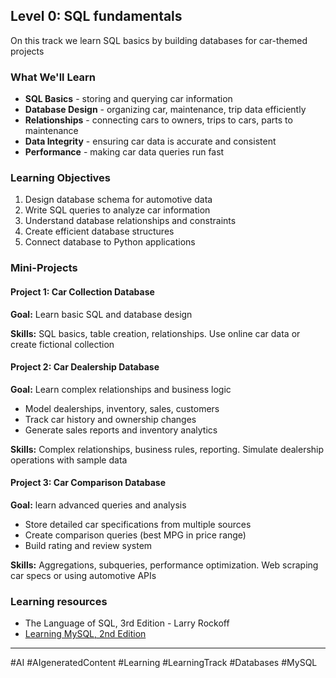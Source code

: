 ## Level 0: SQL fundamentals

On this track we learn SQL basics by building databases for car-themed projects

### What We'll Learn

- **SQL Basics** - storing and querying car information
- **Database Design** - organizing car, maintenance, trip data efficiently
- **Relationships** - connecting cars to owners, trips to cars, parts to maintenance
- **Data Integrity** - ensuring car data is accurate and consistent
- **Performance** - making car data queries run fast

### Learning Objectives

1. Design database schema for automotive data
2. Write SQL queries to analyze car information
3. Understand database relationships and constraints
4. Create efficient database structures
5. Connect database to Python applications

### Mini-Projects

#### Project 1: **Car Collection Database**

**Goal:** Learn basic SQL and database design

**Skills:** SQL basics, table creation, relationships.
Use online car data or create fictional collection

#### Project 2: **Car Dealership Database**

**Goal:** Learn complex relationships and business logic

- Model dealerships, inventory, sales, customers
- Track car history and ownership changes
- Generate sales reports and inventory analytics

**Skills:** Complex relationships, business rules, reporting. Simulate dealership operations with sample data

#### Project 3: **Car Comparison Database**

**Goal:** learn advanced queries and analysis

- Store detailed car specifications from multiple sources
- Create comparison queries (best MPG in price range)
- Build rating and review system

**Skills:** Aggregations, subqueries, performance optimization. Web scraping car specs or using automotive APIs

### Learning resources

- The Language of SQL, 3rd Edition - Larry Rockoff
- [Learning MySQL, 2nd Edition](Learning%20MySQL,%202nd%20Edition.md)

---

#AI #AIgeneratedContent #Learning #LearningTrack #Databases #MySQL
